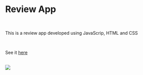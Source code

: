 # Review App 

<br>

This is a review app developed using JavaScrip, HTML and CSS

<br>

See it [here](https://bndissanayaka.github.io/review-app)

<br>
<image src="images/reviewApp.PNG">


